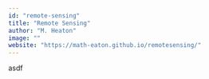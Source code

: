 ```yaml
---
id: "remote-sensing"
title: "Remote Sensing"
author: "M. Heaton"
image: ""
website: "https://math-eaton.github.io/remotesensing/"
---
```


asdf